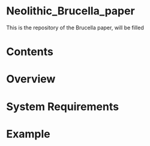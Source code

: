 # Neolithic_Brucella_paper

This is the repository of the Brucella paper, will be filled

# Contents
# Overview
# System Requirements
# Example



